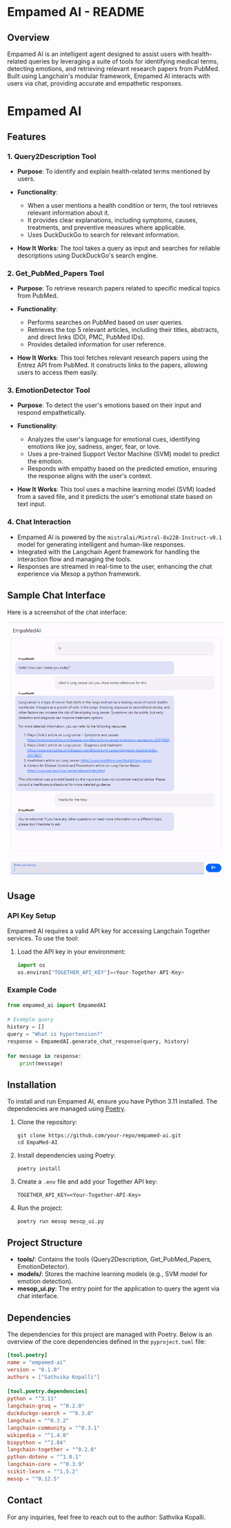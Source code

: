 # Empamed AI - README

## Overview

Empamed AI is an intelligent agent designed to assist users with health-related queries by leveraging a suite of tools for identifying medical terms, detecting emotions, and retrieving relevant research papers from PubMed. Built using Langchain's modular framework, Empamed AI interacts with users via chat, providing accurate and empathetic responses.
# Empamed AI

## Features

### 1. **Query2Description Tool**
   - **Purpose**: To identify and explain health-related terms mentioned by users.
   - **Functionality**: 
     - When a user mentions a health condition or term, the tool retrieves relevant information about it.
     - It provides clear explanations, including symptoms, causes, treatments, and preventive measures where applicable.
     - Uses DuckDuckGo to search for relevant information.
     
   - **How It Works**: The tool takes a query as input and searches for reliable descriptions using DuckDuckGo's search engine.

### 2. **Get_PubMed_Papers Tool**
   - **Purpose**: To retrieve research papers related to specific medical topics from PubMed.
   - **Functionality**: 
     - Performs searches on PubMed based on user queries.
     - Retrieves the top 5 relevant articles, including their titles, abstracts, and direct links (DOI, PMC, PubMed IDs).
     - Provides detailed information for user reference.
     
   - **How It Works**: This tool fetches relevant research papers using the Entrez API from PubMed. It constructs links to the papers, allowing users to access them easily.

### 3. **EmotionDetector Tool**
   - **Purpose**: To detect the user's emotions based on their input and respond empathetically.
   - **Functionality**: 
     - Analyzes the user's language for emotional cues, identifying emotions like joy, sadness, anger, fear, or love.
     - Uses a pre-trained Support Vector Machine (SVM) model to predict the emotion.
     - Responds with empathy based on the predicted emotion, ensuring the response aligns with the user's context.
     
   - **How It Works**: This tool uses a machine learning model (SVM) loaded from a saved file, and it predicts the user's emotional state based on text input.

### 4. **Chat Interaction**
   - Empamed AI is powered by the `mistralai/Mixtral-8x22B-Instruct-v0.1` model for generating intelligent and human-like responses.
   - Integrated with the Langchain Agent framework for handling the interaction flow and managing the tools.
   - Responses are streamed in real-time to the user, enhancing the chat experience via Mesop a python framework.

## Sample Chat Interface

Here is a screenshot of the chat interface:

![EmpaMed AI Sample Chat](images/EmpaMedAI.png)
## Usage

### API Key Setup
Empamed AI requires a valid API key for accessing Langchain Together services. To use the tool:
1. Load the API key in your environment:
   ```python
   import os
   os.environ["TOGETHER_API_KEY"]=<Your-Together-API-Key>
   ```

### Example Code

```python
from empamed_ai import EmpamedAI

# Example query
history = []
query = "What is hypertension?"
response = EmpamedAI.generate_chat_response(query, history)

for message in response:
    print(message)
```

## Installation

To install and run Empamed AI, ensure you have Python 3.11 installed. The dependencies are managed using [Poetry](https://python-poetry.org/).

1. Clone the repository:
   ```
   git clone https://github.com/your-repo/empamed-ai.git
   cd EmpaMed-AI
   ```

2. Install dependencies using Poetry:
   ```
   poetry install
   ```

3. Create a `.env` file and add your Together API key:
   ```
   TOGETHER_API_KEY=<Your-Together-API-Key>
   ```

4. Run the project:
   ```
   poetry run mesop mesop_ui.py
   ```

## Project Structure

- **tools/**: Contains the tools (Query2Description, Get_PubMed_Papers, EmotionDetector).
- **models/**: Stores the machine learning models (e.g., SVM model for emotion detection).
- **mesop_ui.py**: The entry point for the application to query the agent via chat interface.

## Dependencies

The dependencies for this project are managed with Poetry. Below is an overview of the core dependencies defined in the `pyproject.toml` file:

```toml
[tool.poetry]
name = "empamed-ai"
version = "0.1.0"
authors = ["Sathvika Kopalli"]

[tool.poetry.dependencies]
python = "^3.11"
langchain-groq = "^0.2.0"
duckduckgo-search = "^6.3.0"
langchain = "^0.3.2"
langchain-community = "^0.3.1"
wikipedia = "^1.4.0"
biopython = "^1.84"
langchain-together = "^0.2.0"
python-dotenv = "^1.0.1"
langchain-core = "^0.3.9"
scikit-learn = "^1.5.2"
mesop = "^0.12.5"
```

## Contact

For any inquiries, feel free to reach out to the author: Sathvika Kopalli.
